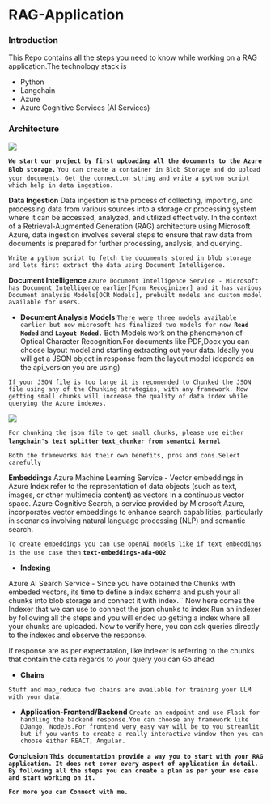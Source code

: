 # RAG-Application

### Introduction
This Repo  contains all the steps you need to know while working on a RAG application.The technology stack is 
- Python
- Langchain
- Azure
- Azure Cognitive Services (AI Services)

### Architecture
![](https://miro.medium.com/v2/resize:fit:1200/1*fJR078bkFerolF0ji8BmUg.jpeg)

**``We start our project by first uploading all the documents to the Azure Blob storage.``** 
``You can create a container in Blob Storage and do upload your documents.``
``Get the connection string and write a python script which help in data ingestion.``

**Data Ingestion**
Data ingestion is the process of collecting, importing, and processing data from various sources into a storage or processing system where it can be accessed, analyzed, and utilized effectively. In the context of a Retrieval-Augmented Generation (RAG) architecture using Microsoft Azure, data ingestion involves several steps to ensure that raw data from documents is prepared for further processing, analysis, and querying.

``Write a python script to fetch the documents stored in blob storage and lets first extract the data using Document Intelligence.``
 
**Document Intelligence**
``Azure Document Intelligence Service - Microsoft has Document Intelligence earlier[Form Recoginizer] and it has various Document analysis Models[OCR Models], prebuilt models and custom model available for users.``

- **Document Analysis Models**
``There were three models available earlier but now microsoft has finalized two models for now ``**``Read Moded``** and **``Layout Moded.``**
Both Models work on the phenomenon of Optical Character Recognition.For documents like PDF,Docx you can choose layout model and starting extracting out your data. Ideally you will get a JSON object in response from the layout model (depends on the api_version you are using)

``If your JSON file is too large it is recomended to Chunked the JSON file using any of the Chunking strategies, with any framework. Now getting small chunks will increase the quality of data index while querying the Azure indexes.``

![](https://learn.microsoft.com/en-us/azure/architecture/ai-ml/guide/rag/_images/rag-high-level-architecture.png)

``For chunking the json file to get small chunks, please use either``
**``langchain's text splitter``**
**``text_chunker from semantci kernel``**

``Both the frameworks has their own benefits, pros and cons.Select carefully
``

**Embeddings**
Azure Machine Learning Service - Vector embeddings in Azure Index refer to the representation of data objects (such as text, images, or other multimedia content) as vectors in a continuous vector space. Azure Cognitive Search, a service provided by Microsoft Azure, incorporates vector embeddings to enhance search capabilities, particularly in scenarios involving natural language processing (NLP) and semantic search. 

``To create embeddings you can use openAI models like if text embeddings is the use case then`` **``text-embeddings-ada-002``**


- **Indexing**

Azure AI Search Service - Since you have obtained the Chunks with embeded vectors, its time to define a index schema and push your all chunks into blob storage and connect it with index.``
Now here comes the Indexer that we can use to connect the json chunks to index.Run an indexer by following all the steps and you will ended up getting a index where all your chunks are uploaded. Now to verify here, you can ask queries directly to the indexes and observe the response.

If response are as per expectataion, like indexer is referring to the chunks that contain the data regards to your query you can Go ahead

- **Chains**

``Stuff and map_reduce two chains are available for training your LLM with your data.``

- **Application-Frontend/Backend** 
``Create an endpoint and use Flask for handling the backend response.You can choose any framework like DJango, NodeJs.For frontend very easy way will be to you streamlit but if you wants to create a really interactive window then you can choose either REACT, Angular.``

**Conclusion**
**``This documentation provide a way you to start with your RAG application. It does not cover every aspect of application in detail. By following all the steps you can create a plan as per your use case and start working on it.``**

**``For more you can Connect with me.``**
